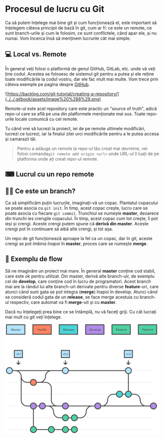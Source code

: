 # Procesul de lucru cu Git

Ca să putem înțelege mai bine git și cum funcționează el, este important să înțelegem câteva principii de bază în git, cum ar fi: ce este un remote, ce sunt branch-urile și cum le folosim, ce sunt conflictele, când apar ele, și nu numai. Vom încerca însă să menținem lucrurile cât mai simple.

## 💻 Local vs. Remote

În general veți folosi o platformă de genul GitHub, GitLab, etc. unde vă veți ține codul. Acestea se folosesc de sistemul git pentru a putea și ele reține toate modificările la codul vostru, dar ele fac mult mai multe. Vom trece prin câteva exemple pe pagina despre [GitHub](github.md).

![https://backlog.com/git-tutorial/creating-a-repository/](../../.gitbook/assets/image%20%288%29.png)

Remote-ul este acel repository care este practic un "source of truth", adică repo-ul care se află pe una din platformele menționate mai sus. Toate repo-urile locale comunică cu cel remote.

Tu când vrei să lucrezi la proiect, iei de pe remote ultimele modificări, lucrezi ce lucrezi, iar la finalul zilei urci modificările pentru a le putea accesa și camarazii tăi.

> Pentru a adăuga un remote la repo-ul tău creat mai devreme, vei folosi comanda`git remote add origin <url>` unde URL-ul îl luați de pe platforma unde ați creat repo-ul remote.

## ⌨ Lucrul cu un repo remote



## 🤷‍♂️ Ce este un branch?

Ca să simplificăm puțin lucrurile, imaginați-vă un copac. Plantatul copacului se poate asocia cu `git init`. În timp, acest copac crește, lucru care se poate asocia cu fiecare `git commit`. Trunchiul se numește **master**, deoarece din trunchi ies crengile copacului. În timp, acest copac cum tot crește, îi pot ieși și crengi. Aceste crengi putem spune că **derivă din master**. Aceste crengi pot în continuare să aibă alte crengi, și tot așa.

Un repo de git funcționează aproape la fel ca un copac, dar în git, aceste crengi se pot _îmbina înapoi_ în **master**, proces care se numește **merge**.

## 🤨 Exemplu de flow

Să ne imaginăm un proiect mai mare. În general **master** conține cod stabil, care este ok pentru utilizat. Din master, derivă alte branch-uir, de exemplu cel de **develop**, care conține cod în lucru de programatori. Acest branch mai are la rândul lui alte branch-uri derivate pentru diverse **feature**-uri, care atunci când sunt gata se pot integra \(**merge**\) înapoi în develop. Atunci când se consideră codul gata de un **release**, se face merge acestuia cu branch-ul respectiv, care automat va fi **merge**-uit și cu **master**.

Dacă nu înțelegeți prea bine ce se întâmplă, nu vă faceți griji. Cu cât lucrați mai mult cu git veți înțelege.

![](../../.gitbook/assets/image%20%287%29.png)







